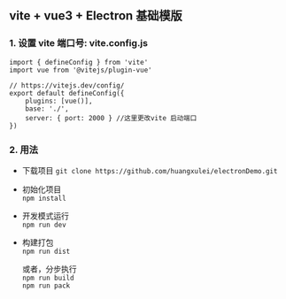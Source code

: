 ## vite + vue3 + Electron 基础模版

### 1. 设置 vite 端口号: vite.config.js

    import { defineConfig } from 'vite'
    import vue from '@vitejs/plugin-vue'

    // https://vitejs.dev/config/
    export default defineConfig({
        plugins: [vue()],
        base: './',
        server: { port: 2000 } //这里更改vite 启动端口
    })

### 2. 用法

-   下载项目
    `git clone https://github.com/huangxulei/electronDemo.git`
-   初始化项目  
    `npm install`

-   开发模式运行  
    `npm run dev`

-   构建打包  
    `npm run dist`

    或者，分步执行  
    `npm run build`  
    `npm run pack`
